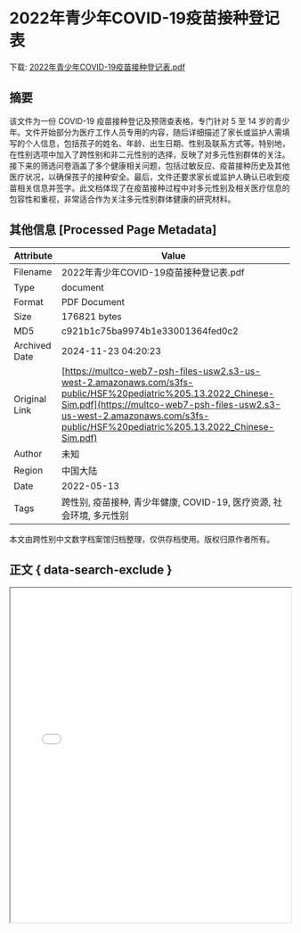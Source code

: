 # 2022年青少年COVID-19疫苗接种登记表

<!-- tcd_download_link -->
下载: <a href="../2022年青少年COVID-19疫苗接种登记表.pdf" download>2022年青少年COVID-19疫苗接种登记表.pdf</a>
<!-- tcd_download_link_end -->

## 摘要

<!-- tcd_abstract -->
该文件为一份 COVID-19 疫苗接种登记及预筛查表格，专门针对 5 至 14 岁的青少年。文件开始部分为医疗工作人员专用的内容，随后详细描述了家长或监护人需填写的个人信息，包括孩子的姓名、年龄、出生日期、性别及联系方式等。特别地，在性别选项中加入了跨性别和非二元性别的选择，反映了对多元性别群体的关注。接下来的筛选问卷涵盖了多个健康相关问题，包括过敏反应、疫苗接种历史及其他医疗状况，以确保孩子的接种安全。最后，文件还要求家长或监护人确认已收到疫苗相关信息并签字。此文档体现了在疫苗接种过程中对多元性别及相关医疗信息的包容性和重视，非常适合作为关注多元性别群体健康的研究材料。

<!-- tcd_abstract_end -->

## 其他信息 [Processed Page Metadata]

| Attribute       | Value                                  |
|-----------------|----------------------------------------|
| Filename        | 2022年青少年COVID-19疫苗接种登记表.pdf                             |
| Type            | document                                 |
| Format          | PDF Document                               |
| Size            | 176821 bytes                           |
| MD5             | c921b1c75ba9974b1e33001364fed0c2                                  |
| Archived Date   | 2024-11-23 04:20:23                             |
| Original Link   | [https://multco-web7-psh-files-usw2.s3-us-west-2.amazonaws.com/s3fs-public/HSF%20pediatric%205.13.2022_Chinese-Sim.pdf](https://multco-web7-psh-files-usw2.s3-us-west-2.amazonaws.com/s3fs-public/HSF%20pediatric%205.13.2022_Chinese-Sim.pdf)                         |
| Author          | 未知                               |
| Region          | 中国大陆                               |
| Date            | 2022-05-13                                 |
| Tags            | 跨性别, 疫苗接种, 青少年健康, COVID-19, 医疗资源, 社会环境, 多元性别                                 |

本文由跨性别中文数字档案馆归档整理，仅供存档使用。版权归原作者所有。


## 正文 { data-search-exclude }

<!-- tcd_main_text -->
<iframe src="../2022年青少年COVID-19疫苗接种登记表.pdf" width="100%" height="600px">
    <p>无法显示PDF，请下载查看。</p>
</iframe>
<!-- tcd_main_text_end -->

